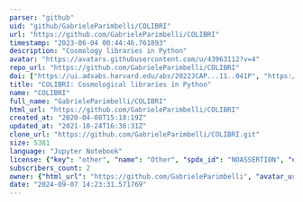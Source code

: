 ```yaml
---
parser: "github"
uid: "github/GabrieleParimbelli/COLIBRI"
url: "https://github.com/GabrieleParimbelli/COLIBRI"
timestamp: "2023-06-04 00:44:46.761893"
description: "Cosmology libraries in Python"
avatar: "https://avatars.githubusercontent.com/u/43963112?v=4"
repo_url: "https://github.com/GabrieleParimbelli/COLIBRI"
doi: ["https://ui.adsabs.harvard.edu/abs/2022JCAP...11..041P", "https://ui.adsabs.harvard.edu/abs/2023ascl.soft05021P/abstract"]
title: "COLIBRI: Cosmological libraries in Python"
name: "COLIBRI"
full_name: "GabrieleParimbelli/COLIBRI"
html_url: "https://github.com/GabrieleParimbelli/COLIBRI"
created_at: "2020-04-08T15:18:19Z"
updated_at: "2021-10-24T16:36:31Z"
clone_url: "https://github.com/GabrieleParimbelli/COLIBRI.git"
size: 5381
language: "Jupyter Notebook"
license: {"key": "other", "name": "Other", "spdx_id": "NOASSERTION", "url": null, "node_id": "MDc6TGljZW5zZTA="}
subscribers_count: 2
owner: {"html_url": "https://github.com/GabrieleParimbelli", "avatar_url": "https://avatars.githubusercontent.com/u/43963112?v=4", "login": "GabrieleParimbelli", "type": "User"}
date: "2024-09-07 14:23:31.571769"
---
```

